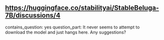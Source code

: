 ## https://huggingface.co/stabilityai/StableBeluga-7B/discussions/4

contains_question: yes
question_part: It never seems to attempt to download the model and just hangs here. Any suggestions?